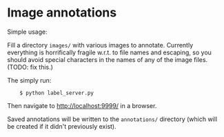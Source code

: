 # Image annotations

Simple usage:

Fill a directory `images/` with various images to annotate.
Currently everything is horrifically fragile w.r.t. to file names and escaping, so you should avoid special characters in the names of any of the image files. (TODO: fix this.)

The simply run:

```
	$ python label_server.py
```

Then navigate to [http://localhost:9999/](http://localhost:9999) in a browser.

Saved annotations will be written to the `annotations/` directory (which will be created if it didn't previously exist).


